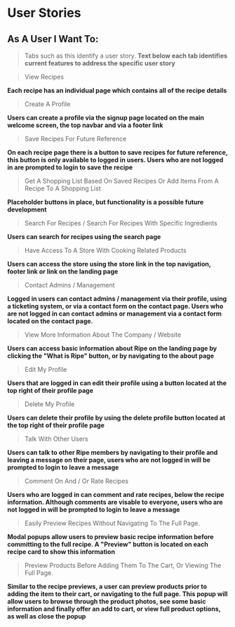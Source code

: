 # User Stories

## As A User I Want To:
> Tabs such as this identify a user story.
**Text below each tab identifies current features to address the specific user story**


> View Recipes

**Each recipe has an individual page which contains all of the recipe details**

> Create A Profile

**Users can create a profile via the signup page located on the main welcome screen, the top navbar and via a footer link**

> Save Recipes For Future Reference

**On each recipe page there is a button to save recipes for future reference, this button is only available to logged in users. Users who are not logged in are prompted to login to save the recipe**

> Get A Shopping List Based On Saved Recipes Or Add Items From A Recipe To A Shopping List

**Placeholder buttons in place, but functionality is a possible future development**

> Search For Recipes / Search For Recipes With Specific Ingredients

**Users can search for recipes using the search page**

> Have Access To A Store With Cooking Related Products

**Users can access the store using the store link in the top navigation, footer link or link on the landing page**

> Contact Admins / Management

**Logged in users can contact admins / management via their profile, using a ticketing system, or via a contact form on the contact page. Users who are not logged in can contact admins or management via a contact form located on the contact page.**

> View More Information About The Company / Website

**Users can access basic information about Ripe on the landing page by clicking the "What is Ripe" button, or by navigating to the about page**

> Edit My Profile 

**Users that are logged in can edit their profile using a button located at the top right of their profile page**

> Delete My Profile

**Users can delete their profile by using the delete profile button located at the top right of their profile page**

> Talk With Other Users

**Users can talk to other Ripe members by navigating to their profile and leaving a message on their page, users who are not logged in will be prompted to login to leave a message**

> Comment On And / Or Rate Recipes

**Users who are logged in can comment and rate recipes, below the recipe information. Although comments are visable to everyone, users who are not logged in will be prompted to login to leave a message**

> Easily Preview Recipes Without Navigating To The Full Page.

**Modal popups allow users to preview basic recipe information before committing to the full recipe. A "Preview" button is located on each recipe card to show this information**

> Preview Products Before Adding Them To The Cart, Or Viewing The Full Page.

**Similar to the recipe previews, a user can preview products prior to adding the item to their cart, or navigating to the full page. This popup will allow users to browse through the product photos, see some basic information and finally offer an add to cart, or view full product options, as well as close the popup**
